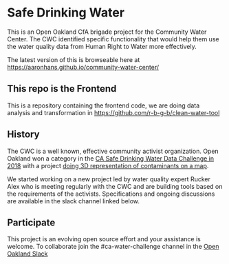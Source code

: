 # Safe Drinking Water

This is an Open Oakland CfA brigade project for the Community Water Center. The CWC identified specific functionality that would help them use the water quality data from Human Right to Water more effectively.

The latest version of this is browseable here at <a href="https://aaronhans.github.io/community-water-center/">https://aaronhans.github.io/community-water-center/</a>

## This repo is the Frontend

This is a repository containing the frontend code, we are doing data analysis and transformation in 
<a href="https://github.com/r-b-g-b/clean-water-tool">https://github.com/r-b-g-b/clean-water-tool</a>

## History

The CWC is a well known, effective community activist organization. Open Oakland won a category in the <a href="https://findanewway.ca.gov/2018/11/20/cawaterdatachallenge/">CA Safe Drinking Water Data Challenge in 2018</a> with a project <a href="https://aaronhans.github.io/water-challenge/html/index.html">doing 3D representation of contaminants on a map</a>.

We started working on a new project led by water quality expert Rucker Alex who is meeting regularly with the CWC and are building tools based on the requirements of the activists. Specifications and ongoing discussions are available in the slack channel linked below.

## Participate

This project is an evolving open source effort and your assistance is welcome. To collaborate join the #ca-water-challenge channel in the <a href="http://openoakland.slack.com">Open Oakland Slack</a>